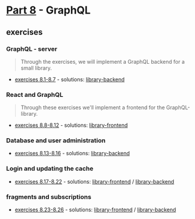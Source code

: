 # [Part 8](https://fullstackopen.com/en/part8) - GraphQL

## exercises
### GraphQL - server
> Through the exercises, we will implement a GraphQL backend for a small library.
- [exercises 8.1-8.7](https://fullstackopen.com/en/part8/graph_ql_server#exercises-8-1-8-7) - solutions: [library-backend](https://github.com/mkcyoung/fullstack-helsinki/tree/main/part8/library-backend)
### React and GraphQL
> Through these exercises we'll implement a frontend for the GraphQL-library.
- [exercises 8.8-8.12](https://fullstackopen.com/en/part8/react_and_graph_ql#exercises-8-8-8-12) - solutions: [library-frontend](https://github.com/mkcyoung/fullstack-helsinki/tree/main/part8/library-frontend)
### Database and user administration
- [exercises 8.13-8.16](https://fullstackopen.com/en/part8/database_and_user_administration#exercises-8-13-8-16) - solutions: [library-backend](https://github.com/mkcyoung/fullstack-helsinki/tree/main/part8/library-backend)
### Login and updating the cache 
- [exercises 8.17-8.22](https://fullstackopen.com/en/part8/login_and_updating_the_cache#exercises-8-17-8-22) - solutions: [library-frontend](https://github.com/mkcyoung/fullstack-helsinki/tree/main/part8/library-frontend) / [library-backend](https://github.com/mkcyoung/fullstack-helsinki/tree/main/part8/library-backend)
### fragments and subscriptions
- [exercises 8.23-8.26](https://fullstackopen.com/en/part8/fragments_and_subscriptions#exercises-8-23-8-26) - solutions: [library-frontend](https://github.com/mkcyoung/fullstack-helsinki/tree/main/part8/library-frontend) / [library-backend](https://github.com/mkcyoung/fullstack-helsinki/tree/main/part8/library-backend)
